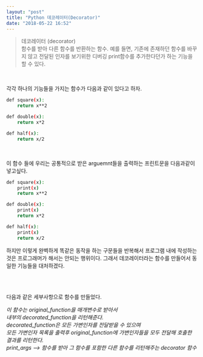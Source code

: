 ```yaml
---
layout: "post"
title: "Python 데코레이터(Decorator)"
date: "2018-05-22 16:52"
---
```


>데코레이터 (decorator)  
함수를 받아 다른 함수를 반환하는 함수. 예를 들면, 기존에 존재하던 함수를 바꾸지 않고 전달된 인자를 보기위한 디버깅 print함수를 추가한다던가 하는 기능을 할 수 있다.


<br>

각각 하나의 기능들을 가지는 함수가 다음과 같이 있다고 하자.
```bash
def square(x):
    return x**2

def double(x):
    return x*2

def half(x):
    return x/2
```

<br>

이 함수 들에 우리는 공통적으로 받은 arguemnt들을 출력하는 프린트문을 다음과같이 넣고싶다.
```bash
def square(x):
    print(x)
    return x**2

def double(x):
    print(x)
    return x*2

def half(x):
    print(x)
    return x/2
```
하지만 이렇게 완벽하게 똑같은 동작을 하는 구문들을 반복해서 프로그램 내에 작성하는 것은 프로그래머가 해서는 안되는 행위이다.
그래서 데코레이터라는 함수를 만들어서 동일한 기능들을 대처하겠다.

<br><br>

다음과 같은 세부사항으로 함수를 만들었다.

*이 함수는 original_function을 매개변수로 받아서  
내부의 decorated_function을 리턴해준다.  
decorated_function은 모든 가변인자를 전달받을 수 있으며  
모든 가변인자 목록을 출력후 original_function에 가변인자들을 모두 전달해 호출한 결과를 리턴한다.  
print_args --> 함수를 받아 그 함수를 포함한 다른 함수를 리턴해주는 decorator 함수*
